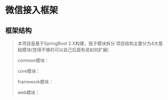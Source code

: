 # 微信接入框架
## 框架结构
> 本项目是基于SpringBoot 2.X构建，按子模块拆分
> 项目结构主要分为4大基础模块(觉得不够的可以自己后面有说如何扩展)
> 
> common模块：
> 
> core模块：
> 
> framework模块：
> 
> web模块：